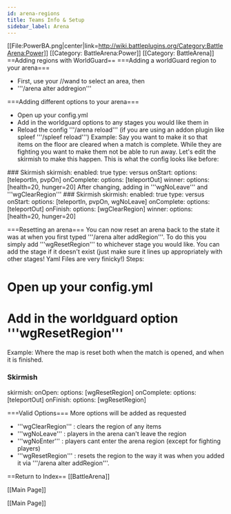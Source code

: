 ```yaml
---
id: arena-regions
title: Teams Info & Setup
sidebar_label: Arena
---
```

[[File:PowerBA.png|center|link=http://wiki.battleplugins.org/Category:BattleArena:Power]]
[[Category: BattleArena:Power]]
[[Category: BattleArena]]
==Adding regions with WorldGuard==
===Adding a worldGuard region to your arena===
* First, use your //wand to select an area, then
* '''/arena alter <arena name> addregion'''

===Adding different options to your arena===
* Open up your config.yml
* Add in the worldguard options to any stages you would like them in
* Reload the config '''/arena reload''' (if you are using an addon plugin like spleef '''/spleef reload''')
Example: Say you want to make it so that items on the floor are cleared when a match is complete. While they are fighting you want to make them not be able to run away. Let's edit the skirmish to make this happen.
This is what the config looks like before:
<source lang="csharp">
### Skirmish 
skirmish:
    enabled: true
    type: versus
    onStart:
        options: [teleportIn, pvpOn]
    onComplete:
        options: [teleportOut]
    winner:
        options: [health=20, hunger=20]
</source>
After changing, adding in '''wgNoLeave''' and '''wgClearRegion'''
<source lang="csharp">
### Skirmish 
skirmish:
    enabled: true
    type: versus
    onStart:
        options: [teleportIn, pvpOn, wgNoLeave]
    onComplete:
        options: [teleportOut]
    onFinish:
        options: [wgClearRegion]
    winner:
        options: [health=20, hunger=20]
</source>

===Resetting an arena===
You can now reset an arena back to the state it was at when you first typed '''/arena alter <arena name> addRegion'''. To do this you simply add '''wgResetRegion''' to whichever stage you would like. You can add the stage if it doesn't exist (just make sure it lines up appropriately with other stages! Yaml Files are very finicky!)
Steps:
# Open up your config.yml
# Add in the worldguard option '''wgResetRegion'''
Example: Where the map is reset both when the match is opened, and when it is finished.
<source lang="csharp">
### Skirmish 
skirmish:
    onOpen:
        options: [wgResetRegion]
    onComplete:
        options: [teleportOut]
    onFinish:
        options: [wgResetRegion]
</source>

===Valid Options===
More options will be added as requested
* '''wgClearRegion''' : clears the region of any items
* '''wgNoLeave''' : players in the arena can't leave the region
* '''wgNoEnter''' : players cant enter the arena region (except for fighting players)
* '''wgResetRegion''' : resets the region to the way it was when you added it via '''/arena alter addRegion'''.

==Return to Index==
[[BattleArena]]

[[Main Page]]

[[Main Page]]
